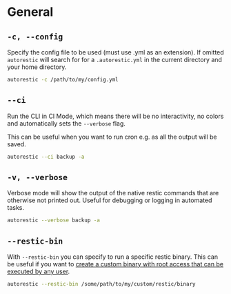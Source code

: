 # General

## `-c, --config`

Specify the config file to be used (must use .yml as an extension).
If omitted `autorestic` will search for for a `.autorestic.yml` in the current directory and your home directory.

```bash
autorestic -c /path/to/my/config.yml
```

## `--ci`

Run the CLI in CI Mode, which means there will be no interactivity, no colors and automatically sets the `--verbose` flag.

This can be useful when you want to run cron e.g. as all the output will be saved.

```bash
autorestic --ci backup -a
```

## `-v, --verbose`

Verbose mode will show the output of the native restic commands that are otherwise not printed out. Useful for debugging or logging in automated tasks.

```bash
autorestic --verbose backup -a
```

## `--restic-bin`

With `--restic-bin` you can specify to run a specific restic binary. This can be useful if you want to [create a custom binary with root access that can be executed by any user](https://restic.readthedocs.io/en/stable/080_examples.html#full-backup-without-root).

```bash
autorestic --restic-bin /some/path/to/my/custom/restic/binary
```
